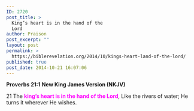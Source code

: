 ```yaml
---
ID: 2720
post_title: >
  King’s heart is in the hand of the
  Lord
author: Praison
post_excerpt: ""
layout: post
permalink: >
  https://biblerevelation.org/2014/10/kings-heart-land-of-the-lord/
published: true
post_date: 2014-10-21 16:07:06
---
```

<strong>Proverbs 21:1</strong>
<strong> New King James Version (NKJV)</strong>

21 The <strong><span style="color: #ff00ff;">king’s heart is in the hand of the Lord</span></strong>,
Like the rivers of water;
He turns it wherever He wishes.
